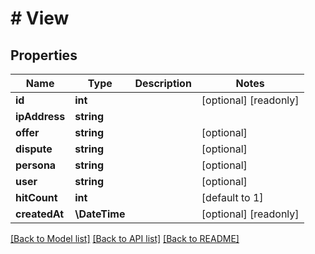 # # View

## Properties

Name | Type | Description | Notes
------------ | ------------- | ------------- | -------------
**id** | **int** |  | [optional] [readonly]
**ipAddress** | **string** |  |
**offer** | **string** |  | [optional]
**dispute** | **string** |  | [optional]
**persona** | **string** |  | [optional]
**user** | **string** |  | [optional]
**hitCount** | **int** |  | [default to 1]
**createdAt** | **\DateTime** |  | [optional] [readonly]

[[Back to Model list]](../../README.md#models) [[Back to API list]](../../README.md#endpoints) [[Back to README]](../../README.md)
